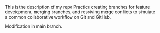 This is the description of my repo
Practice creating branches for feature development, merging branches, and resolving merge conflicts to simulate a common collaborative workflow on Git and GitHub.


Modification in main branch.
